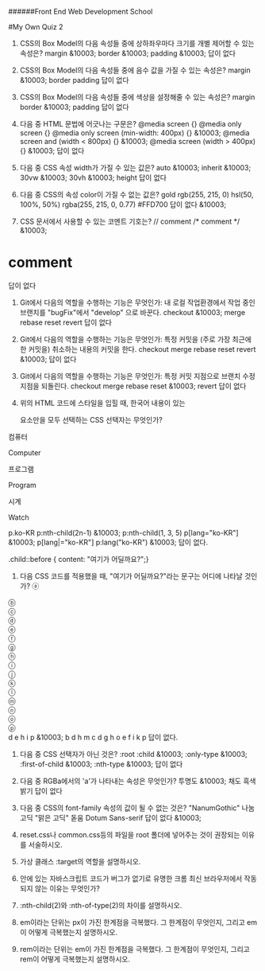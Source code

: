 ######Front End Web Development School

#My Own Quiz 2

1. CSS의 Box Model의 다음 속성들 중에 상하좌우마다 크기를 개별 제어할 수 있는 속성은?
	margin &10003;
	border &10003;
	padding &10003;
	답이 없다

1. CSS의 Box Model의 다음 속성들 중에 음수 값을 가질 수 있는 속성은?
	margin &10003;
	border
	padding
	답이 없다

1. CSS의 Box Model의 다음 속성들 중에 색상을 설정해줄 수 있는 속성은?
	margin
	border &10003;
	padding
	답이 없다

1. 다음 중 HTML 문법에 어긋나는 구문은?
@media screen {}
@media only screen {}
@media only screen (min-width: 400px) {} &10003;
@media screen and (width < 800px) {} &10003;
@media screen (width > 400px) {} &10003;
답이 없다

1. 다음 중 CSS 속성 width가 가질 수 있는 값은?
auto &10003;
inherit &10003;
30vw &10003;
30vh &10003;
height
답이 없다

1. 다음 중 CSS의 속성 color이 가질 수 없는 값은?
gold
rgb(255, 215, 0)
hsl(50, 100%, 50%)
rgba(255, 215, 0, 0.77)
#FFD700
답이 없다 &10003;

1. CSS 문서에서 사용할 수 있는 코멘트 기호는?
// comment 
/* comment */ &10003;
<!-- comment -->
# comment
답이 없다

1. Git에서 다음의 역할을 수행하는 기능은 무엇인가: 내 로컬 작업환경에서 작업 중인 브랜치를 "bugFix"에서 "develop" 으로 바꾼다.
checkout &10003;
merge
rebase
reset
revert
답이 없다

1. Git에서 다음의 역할을 수행하는 기능은 무엇인가: 특정 커밋을 (주로 가장 최근에 한 커밋을) 취소하는 내용의 커밋을 한다.
checkout
merge
rebase
reset
revert &10003;
답이 없다

1. Git에서 다음의 역할을 수행하는 기능은 무엇인가: 특정 커밋 지점으로 브랜치 수정 지점을 되돌린다.
checkout
merge
rebase
reset &10003;
revert
답이 없다

1. 위의 HTML 코드에 스타일을 입힐 때, 한국어 내용이 있는 <p> 요소만을 모두 선택하는 CSS 선택자는 무엇인가?
<p lang="ko-KR">컴퓨터</p>
<p lang="en-US">Computer</p>
<p lang="ko-KR">프로그램</p>
<p lang="en-US">Program</p>
<p lang="ko-KR">시계</p>
<p lang="en-US">Watch</p>

p.ko-KR
p:nth-child(2n-1) &10003;
p:nth-child(1, 3, 5) 
p[lang="ko-KR"] &10003;
p[lang|="ko-KR"] 
p:lang("ko-KR") &10003;
답이 없다.

.child::before { content: "여기가 어딜까요?";}
1. 다음 CSS 코드를 적용했을 때, "여기가 어딜까요?"라는 문구는 어디에 나타날 것인가?
ⓐ
<div class="parent">
	ⓑ
	<div class="inner-box"></div>
	ⓒ
	<div class="child">
		ⓓ
		<div class="child">ⓔ</div>
		<div class="kid"></div>
	ⓕ
	</div>
	ⓖ
	<div class="child">
		ⓗ
		<div class="child">ⓘ</div>
		ⓙ
		<div class="kid"></div>
		ⓚ
	</div>
	ⓛ
	<div class="inner-box">
		ⓜ
		<div>ⓝ</div>
		ⓞ
		<div class="child">ⓟ</div>
	</div>
</div>
d e h i p &10003;
b d h m
c d g h o
e f i k p
답이 없다.

1. 다음 중 CSS 선택자가 아닌 것은?
:root
:child  &10003;
:only-type &10003;
:first-of-child &10003;
:nth-type &10003;
답이 없다

1. 다음 중 RGBa에서의 'a'가 나타내는 속성은 무엇인가?
투명도 &10003;
채도
흑색
밝기
답이 없다

1. 다음 중 CSS의 font-family 속성의 값이 될 수 없는 것은?
"NanumGothic"
나눔고딕
"맑은 고딕"
돋움
Dotum
Sans-serif
답이 없다 &10003;

1. reset.css나 common.css등의 파일을 root 폴더에 넣어주는 것이 권장되는 이유를 서술하시오.

1. 가상 클래스 :target의 역할을 설명하시오.

1. <noscript> 안에 있는 자바스크립트 코드가 버그가 없기로 유명한 크롬 최신 브라우저에서 작동되지 않는 이유는 무엇인가?

1. :nth-child(2)와 :nth-of-type(2)의 차이를 설명하시오.

1. em이라는 단위는 px이 가진 한계점을 극복했다. 그 한계점이 무엇인지, 그리고 em이 어떻게 극복했는지 설명하시오.

1. rem이라는 단위는 em이 가진 한계점을 극복했다. 그 한계점이 무엇인지, 그리고 rem이 어떻게 극복했는지 설명하시오.